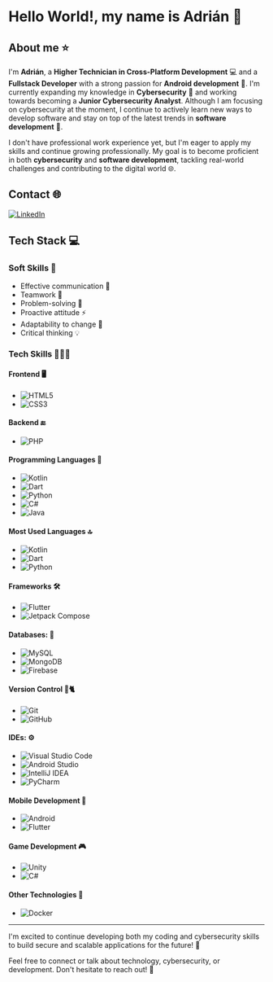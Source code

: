 # Hello World!, my name is Adrián 👋

## **About me** ⭐

I'm **Adrián**, a **Higher Technician in Cross-Platform Development** 💻 and a **Fullstack Developer** with a strong passion for **Android development** 📱. I'm currently expanding my knowledge in **Cybersecurity** 🔐 and working towards becoming a **Junior Cybersecurity Analyst**. Although I am focusing on cybersecurity at the moment, I continue to actively learn new ways to develop software and stay on top of the latest trends in **software development** 🚀.

I don't have professional work experience yet, but I'm eager to apply my skills and continue growing professionally. My goal is to become proficient in both **cybersecurity** and **software development**, tackling real-world challenges and contributing to the digital world 🌐.




## **Contact** 🌐
[![LinkedIn](https://img.shields.io/badge/LinkedIn-0A66C2?style=for-the-badge&logo=linkedin&logoColor=white)](https://www.linkedin.com/in/adrián-sabino-pérez-2b20a7278)




## **Tech Stack** 💻

### **Soft Skills** 🤝
- Effective communication 💬
- Teamwork 👥
- Problem-solving 🧠
- Proactive attitude ⚡
- Adaptability to change 🔄
- Critical thinking 💡

### **Tech Skills** 👨🏻‍💻

#### **Frontend** 🖥️
- ![HTML5](https://img.shields.io/badge/HTML5-E34F26?style=for-the-badge&logo=html5&logoColor=white)
- ![CSS3](https://img.shields.io/badge/CSS3-1572B6?style=for-the-badge&logo=css3&logoColor=white)

#### **Backend** 🔚
- ![PHP](https://img.shields.io/badge/PHP-777BB4?style=for-the-badge&logo=php&logoColor=white)

#### **Programming Languages** 🐍
- ![Kotlin](https://img.shields.io/badge/Kotlin-7F52FF?style=for-the-badge&logo=kotlin&logoColor=white)
- ![Dart](https://img.shields.io/badge/Dart-00B4A2?style=for-the-badge&logo=dart&logoColor=white)
- ![Python](https://img.shields.io/badge/Python-3776AB?style=for-the-badge&logo=python&logoColor=white)
- ![C#](https://img.shields.io/badge/C%23-239120?style=for-the-badge&logo=c-sharp&logoColor=white)
- ![Java](https://img.shields.io/badge/Java-007396?style=for-the-badge&logo=java&logoColor=white)

#### **Most Used Languages** 🔝
- ![Kotlin](https://img.shields.io/badge/Kotlin-7F52FF?style=for-the-badge&logo=kotlin&logoColor=white)
- ![Dart](https://img.shields.io/badge/Dart-00B4A2?style=for-the-badge&logo=dart&logoColor=white)
- ![Python](https://img.shields.io/badge/Python-3776AB?style=for-the-badge&logo=python&logoColor=white)

#### **Frameworks** 🛠️
- ![Flutter](https://img.shields.io/badge/Flutter-02569B?style=for-the-badge&logo=flutter&logoColor=white)
- ![Jetpack Compose](https://img.shields.io/badge/Jetpack_Compose-03DAC5?style=for-the-badge&logo=android&logoColor=white)

#### **Databases:** 💾
- ![MySQL](https://img.shields.io/badge/MySQL-4479A1?style=for-the-badge&logo=mysql&logoColor=white)
- ![MongoDB](https://img.shields.io/badge/MongoDB-47A248?style=for-the-badge&logo=mongodb&logoColor=white)
- ![Firebase](https://img.shields.io/badge/Firebase-FFCA28?style=for-the-badge&logo=firebase&logoColor=black)

#### **Version Control** 🐙🐈
- ![Git](https://img.shields.io/badge/Git-F05032?style=for-the-badge&logo=git&logoColor=white)
- ![GitHub](https://img.shields.io/badge/GitHub-181717?style=for-the-badge&logo=github&logoColor=white)

#### **IDEs:** ⚙️
- ![Visual Studio Code](https://img.shields.io/badge/Visual_Studio_Code-007ACC?style=for-the-badge&logo=visual-studio-code&logoColor=white)
- ![Android Studio](https://img.shields.io/badge/Android_Studio-3DDC84?style=for-the-badge&logo=android-studio&logoColor=white)
- ![IntelliJ IDEA](https://img.shields.io/badge/IntelliJ_IDEA-000000?style=for-the-badge&logo=intellij-idea&logoColor=white)
- ![PyCharm](https://img.shields.io/badge/PyCharm-000000?style=for-the-badge&logo=pycharm&logoColor=white)

#### **Mobile Development** 📱
- ![Android](https://img.shields.io/badge/Android-3DDC84?style=for-the-badge&logo=android&logoColor=white)
- ![Flutter](https://img.shields.io/badge/Flutter-02569B?style=for-the-badge&logo=flutter&logoColor=white)

#### **Game Development** 🎮
- ![Unity](https://img.shields.io/badge/Unity-000000?style=for-the-badge&logo=unity&logoColor=white)
- ![C#](https://img.shields.io/badge/C%23-239120?style=for-the-badge&logo=c-sharp&logoColor=white)

#### **Other Technologies** 🤖
- ![Docker](https://img.shields.io/badge/Docker-2496ED?style=for-the-badge&logo=docker&logoColor=white)

---

I'm excited to continue developing both my coding and cybersecurity skills to build secure and scalable applications for the future! 🚀

Feel free to connect or talk about technology, cybersecurity, or development. Don't hesitate to reach out! 🤗
